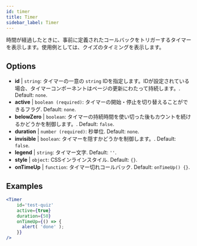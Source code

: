 ```yaml
---
id: timer 
title: Timer
sidebar_label: Timer
---
```


時間が経過したときに、事前に定義されたコールバックをトリガーするタイマーを表示します。使用例としては、クイズのタイミングを表示します。

## Options

* __id__ | `string`: タイマーの一意の `string` IDを指定します。IDが設定されている場合、タイマーコンポーネントはページの更新にわたって持続します。. Default: `none`.
* __active__ | `boolean (required)`: タイマーの開始・停止を切り替えることができるフラグ. Default: `none`.
* __belowZero__ | `boolean`: タイマーの持続時間を使い切った後もカウントを続けるかどうかを制御します。. Default: `false`.
* __duration__ | `number (required)`: 秒単位. Default: `none`.
* __invisible__ | `boolean`: タイマーを隠すかどうかを制御します。. Default: `false`.
* __legend__ | `string`: タイマー文字. Default: `''`.
* __style__ | `object`: CSSインラインスタイル. Default: `{}`.
* __onTimeUp__ | `function`: タイマー切れコールバック. Default: `onTimeUp() {}`.


## Examples

```jsx live
<Timer 
    id='test-quiz'
    active={true} 
    duration={50} 
    onTimeUp={() => {
      alert( 'done' );
    }}
/>
```


